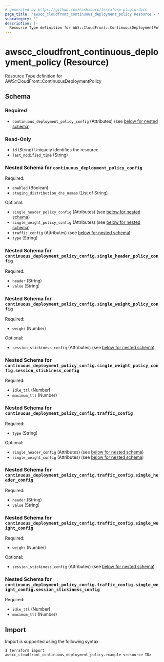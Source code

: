 ```yaml
---
# generated by https://github.com/hashicorp/terraform-plugin-docs
page_title: "awscc_cloudfront_continuous_deployment_policy Resource - terraform-provider-awscc"
subcategory: ""
description: |-
  Resource Type definition for AWS::CloudFront::ContinuousDeploymentPolicy
---
```


# awscc_cloudfront_continuous_deployment_policy (Resource)

Resource Type definition for AWS::CloudFront::ContinuousDeploymentPolicy



<!-- schema generated by tfplugindocs -->
## Schema

### Required

- `continuous_deployment_policy_config` (Attributes) (see [below for nested schema](#nestedatt--continuous_deployment_policy_config))

### Read-Only

- `id` (String) Uniquely identifies the resource.
- `last_modified_time` (String)

<a id="nestedatt--continuous_deployment_policy_config"></a>
### Nested Schema for `continuous_deployment_policy_config`

Required:

- `enabled` (Boolean)
- `staging_distribution_dns_names` (List of String)

Optional:

- `single_header_policy_config` (Attributes) (see [below for nested schema](#nestedatt--continuous_deployment_policy_config--single_header_policy_config))
- `single_weight_policy_config` (Attributes) (see [below for nested schema](#nestedatt--continuous_deployment_policy_config--single_weight_policy_config))
- `traffic_config` (Attributes) (see [below for nested schema](#nestedatt--continuous_deployment_policy_config--traffic_config))
- `type` (String)

<a id="nestedatt--continuous_deployment_policy_config--single_header_policy_config"></a>
### Nested Schema for `continuous_deployment_policy_config.single_header_policy_config`

Required:

- `header` (String)
- `value` (String)


<a id="nestedatt--continuous_deployment_policy_config--single_weight_policy_config"></a>
### Nested Schema for `continuous_deployment_policy_config.single_weight_policy_config`

Required:

- `weight` (Number)

Optional:

- `session_stickiness_config` (Attributes) (see [below for nested schema](#nestedatt--continuous_deployment_policy_config--single_weight_policy_config--session_stickiness_config))

<a id="nestedatt--continuous_deployment_policy_config--single_weight_policy_config--session_stickiness_config"></a>
### Nested Schema for `continuous_deployment_policy_config.single_weight_policy_config.session_stickiness_config`

Required:

- `idle_ttl` (Number)
- `maximum_ttl` (Number)



<a id="nestedatt--continuous_deployment_policy_config--traffic_config"></a>
### Nested Schema for `continuous_deployment_policy_config.traffic_config`

Required:

- `type` (String)

Optional:

- `single_header_config` (Attributes) (see [below for nested schema](#nestedatt--continuous_deployment_policy_config--traffic_config--single_header_config))
- `single_weight_config` (Attributes) (see [below for nested schema](#nestedatt--continuous_deployment_policy_config--traffic_config--single_weight_config))

<a id="nestedatt--continuous_deployment_policy_config--traffic_config--single_header_config"></a>
### Nested Schema for `continuous_deployment_policy_config.traffic_config.single_header_config`

Required:

- `header` (String)
- `value` (String)


<a id="nestedatt--continuous_deployment_policy_config--traffic_config--single_weight_config"></a>
### Nested Schema for `continuous_deployment_policy_config.traffic_config.single_weight_config`

Required:

- `weight` (Number)

Optional:

- `session_stickiness_config` (Attributes) (see [below for nested schema](#nestedatt--continuous_deployment_policy_config--traffic_config--single_weight_config--session_stickiness_config))

<a id="nestedatt--continuous_deployment_policy_config--traffic_config--single_weight_config--session_stickiness_config"></a>
### Nested Schema for `continuous_deployment_policy_config.traffic_config.single_weight_config.session_stickiness_config`

Required:

- `idle_ttl` (Number)
- `maximum_ttl` (Number)

## Import

Import is supported using the following syntax:

```shell
$ terraform import awscc_cloudfront_continuous_deployment_policy.example <resource ID>
```

